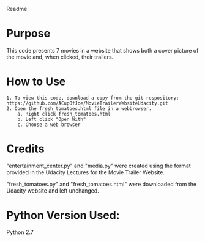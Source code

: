 Readme


# Purpose
This code presents 7 movies in a website that shows both a cover picture of the movie and, when clicked, their trailers.

# How to Use
	1. To view this code, download a copy from the git respository: https://github.com/ACupOfJoe/MovieTrailerWebsiteUdacity.git
	2. Open the fresh_tomatoes.html file in a webbrowser.
		a. Right click fresh_tomatoes.html
		b. Left click "Open With"
		c. Choose a web browser 

# Credits 
"entertainment_center.py" and "media.py" were created using the format provided in the Udacity Lectures for the Movie Trailer Website.

"fresh_tomatoes.py" and "fresh_tomatoes.html" were downloaded from the Udacity website and left unchanged. 

# Python Version Used: 
Python 2.7






